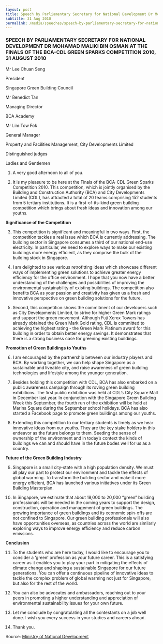 ```yaml
---
layout: post
title: Speech by Parliamentary Secretary for National Development Dr Mohamad Maliki Bin Osman at the Finals of the BCA-CDL Green Sparks Competition 2010, 31 August 2010
subtitle: 31 Aug 2010
permalink: /media/speeches/speech-by-parliamentary-secretary-for-national-development-dr-mohamad-maliki-bin-osman-at-the-finals-of-the-bca-cdl-green-sparks-competition-2010-31-august-2010
---
```


### SPEECH BY PARLIAMENTARY SECRETARY FOR NATIONAL DEVELOPMENT DR MOHAMAD MALIKI BIN OSMAN AT THE FINALS OF THE BCA-CDL GREEN SPARKS COMPETITION 2010, 31 AUGUST 2010

Mr Lee Chuan Seng

President

Singapore Green Building Council

Mr Benedict Tan

Managing Director

BCA Academy

Mr Lim Tow Fok

General Manager

Property and Facilities Management, City Developments Limited

Distinguished judges

Ladies and Gentlemen

1. A very good afternoon to all of you.

2. It is my pleasure to be here at the Finals of the BCA-CDL Green Sparks Competition 2010. This competition, which is jointly organised by the Building and Construction Authority (BCA) and City Developments Limited (CDL), has attracted a total of 20 teams comprising 152 students from 5 tertiary institutions. It is a first-of-its-kind green building competition which brings about fresh ideas and innovation among our youths.

**Significance of the Competition**

3. This competition is significant and meaningful in two ways. First, the competition tackles a real issue which BCA is currently addressing. The building sector in Singapore consumes a third of our national end-use electricity. In particular, we need to explore ways to make our existing buildings more energy efficient, as they comprise the bulk of the building stock in Singapore.

4. I am delighted to see various retrofitting ideas which showcase different ways of implementing green solutions to achieve greater energy efficiency for the office environment. I hope that you now have a better understanding of the challenges and possibilities of improving the environmental sustainability of existing buildings. The competition also benefits BCA as your passion and creativity has given us a fresh and innovative perspective on green building solutions for the future.

5. Second, this competition shows the commitment of our developers such as City Developments Limited, to strive for higher Green Mark ratings and support the green movement. Although Fuji Xerox Towers has already obtained the Green Mark Gold rating, CDL is committed to achieving the highest rating - the Green Mark Platinum award for this building in order to obtain better energy savings. It demonstrates that there is a strong business case for greening existing buildings.

**Promotion of Green Buildings to Youths**

6. I am encouraged by the partnership between our industry players and BCA. By working together, we can help shape Singapore as a sustainable and liveable city, and raise awareness of green building technologies and lifestyle among the younger generation.

7. Besides holding this competition with CDL, BCA has also embarked on a public awareness campaign through its roving green building exhibitions. The first public exhibition was held at CDL’s City Square Mall in December last year. In conjunction with the Singapore Green Building Week this September, the fourth run of the exhibition will be held at Marina Square during the September school holidays. BCA has also started a Facebook page to promote green buildings among our youths.

8. Extending this competition to our tertiary students is timely as we hear innovative ideas from our youths. They are the key stake holders in this endeavor as the future belongs to them. Seeding the sense of ownership of the environment and in today’s context the kinds of buildings we can and should have in the future bodes well for us as a country.

**Future of the Green Building Industry**

9. Singapore is a small city-state with a high population density. We must all play our part to protect our environment and tackle the effects of global warming. To transform the building sector and make it more energy efficient, BCA has launched various initiatives under its Green Building Masterplan.

10. In Singapore, we estimate that about 18,000 to 20,000 “green” building professionals will be needed in the coming years to support the design, construction, operation and management of green buildings. The growing importance of green buildings and its economic spin-offs are not confined to Singapore. Our green building professionals will also have opportunities overseas, as countries across the world are similarly exploring ways to improve energy efficiency and reduce carbon emissions.

**Conclusion**

11. To the students who are here today, I would like to encourage you to consider a ‘green’ profession as your future career. This is a satisfying career as it enables you to play your part in mitigating the effects of climate change and shaping a sustainable Singapore for our future generations. You can offer a continuous pipeline of innovative ideas to tackle the complex problem of global warming not just for Singapore, but also for the rest of the world.

12. You can also be advocates and ambassadors, reaching out to your peers in promoting a higher understanding and appreciation of environmental sustainability issues for your own future.

13. Let me conclude by congratulating all the contestants on a job well done. I wish you every success in your studies and careers ahead.

14. Thank you.

Source: [<a href="https://www.mnd.gov.sg/" target="_blank">Ministry of National Development</a>](https://www.mnd.gov.sg/)